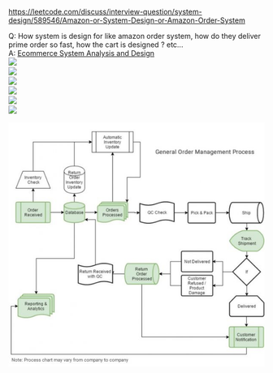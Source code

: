 https://leetcode.com/discuss/interview-question/system-design/589546/Amazon-or-System-Design-or-Amazon-Order-System
  
Q: How system is design for like amazon order system, how do they deliver prime order so fast, how the cart is designed ? etc...  
A: [Ecommerce System Analysis and Design](https://www.slideshare.net/NazmulHyderNeshat/ecommerce-system-analysis-and-design)  
![](https://image.slidesharecdn.com/e-commercefinal-170817070359/95/ecommerce-system-analysis-and-design-33-638.jpg?cb=1502954524)  
![](https://image.slidesharecdn.com/e-commercefinal-170817070359/95/ecommerce-system-analysis-and-design-35-638.jpg?cb=1502954524)  
![](https://image.slidesharecdn.com/e-commercefinal-170817070359/95/ecommerce-system-analysis-and-design-36-638.jpg?cb=1502954524)  
![](https://image.slidesharecdn.com/e-commercefinal-170817070359/95/ecommerce-system-analysis-and-design-37-638.jpg?cb=1502954524)  
![](https://image.slidesharecdn.com/e-commercefinal-170817070359/95/ecommerce-system-analysis-and-design-38-638.jpg?cb=1502954524)  
![](https://image.slidesharecdn.com/e-commercefinal-170817070359/95/ecommerce-system-analysis-and-design-45-638.jpg?cb=1502954524)  
  
![](./AMZ%20Order%20System%20-%20General%20Order%20Management%20Process.jpg)  
